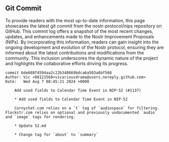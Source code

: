 ## Git Commit
To provide readers with the most up-to-date information, this page showcases the latest git commit from the nostr-protocol/nips repository on GitHub. This commit log offers a snapshot of the most recent changes, updates, and enhancements made to the Nostr Improvement Proposals (NIPs). By incorporating this information, readers can gain insight into the ongoing development and evolution of the Nostr protocol, ensuring they are informed about the latest contributions and modifications from the community. This inclusion underscores the dynamic nature of the project and highlights the collaborative efforts driving its progress.

```shell
commit 6de688f4594aa2c22b348669bdca6a503a6bf568
Author: Vic <88121568+vicariousdrama@users.noreply.github.com>
Date:   Wed Aug 7 08:45:21 2024 +0000

    Add used fields to Calendar Time Event in NIP-52 (#1137)
    
    * Add used fields to Calendar Time Event in NIP-52
    
    Cornychat.com relies on a `t` tag of `audiospace` for filtering.  Flockstr.com relies on optional and previously undocumented `audio` and `image` tags for rendering.
    
    * Update 52.md
    
    * Change tag for `about` to `summary`
```
